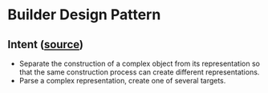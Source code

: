 # Builder Design Pattern

## Intent ([source](https://sourcemaking.com/design_patterns/builder))

- Separate the construction of a complex object from its representation so that the same construction process can create different representations.
- Parse a complex representation, create one of several targets.
